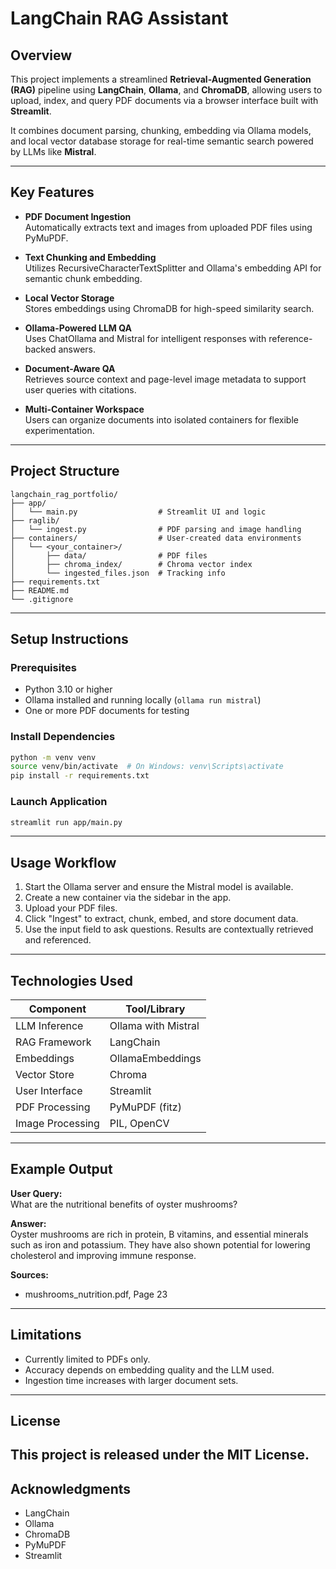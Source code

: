 # LangChain RAG Assistant

## Overview

This project implements a streamlined **Retrieval-Augmented Generation (RAG)** pipeline using **LangChain**, **Ollama**, and **ChromaDB**, allowing users to upload, index, and query PDF documents via a browser interface built with **Streamlit**.

It combines document parsing, chunking, embedding via Ollama models, and local vector database storage for real-time semantic search powered by LLMs like **Mistral**.

---

## Key Features

- **PDF Document Ingestion**  
  Automatically extracts text and images from uploaded PDF files using PyMuPDF.

- **Text Chunking and Embedding**  
  Utilizes RecursiveCharacterTextSplitter and Ollama's embedding API for semantic chunk embedding.

- **Local Vector Storage**  
  Stores embeddings using ChromaDB for high-speed similarity search.

- **Ollama-Powered LLM QA**  
  Uses ChatOllama and Mistral for intelligent responses with reference-backed answers.

- **Document-Aware QA**  
  Retrieves source context and page-level image metadata to support user queries with citations.

- **Multi-Container Workspace**  
  Users can organize documents into isolated containers for flexible experimentation.

---

## Project Structure

```
langchain_rag_portfolio/
├── app/
│   └── main.py                  # Streamlit UI and logic
├── raglib/
│   └── ingest.py                # PDF parsing and image handling
├── containers/                  # User-created data environments
│   └── <your_container>/
│       ├── data/                # PDF files
│       ├── chroma_index/        # Chroma vector index
│       └── ingested_files.json  # Tracking info
├── requirements.txt
├── README.md
└── .gitignore
```

---

## Setup Instructions

### Prerequisites

- Python 3.10 or higher
- Ollama installed and running locally (`ollama run mistral`)
- One or more PDF documents for testing

### Install Dependencies

```bash
python -m venv venv
source venv/bin/activate  # On Windows: venv\Scripts\activate
pip install -r requirements.txt
```

### Launch Application

```bash
streamlit run app/main.py
```

---

## Usage Workflow

1. Start the Ollama server and ensure the Mistral model is available.
2. Create a new container via the sidebar in the app.
3. Upload your PDF files.
4. Click "Ingest" to extract, chunk, embed, and store document data.
5. Use the input field to ask questions. Results are contextually retrieved and referenced.

---

## Technologies Used

| Component         | Tool/Library                  |
|------------------|-------------------------------|
| LLM Inference     | Ollama with Mistral           |
| RAG Framework     | LangChain                     |
| Embeddings        | OllamaEmbeddings              |
| Vector Store      | Chroma                        |
| User Interface    | Streamlit                     |
| PDF Processing    | PyMuPDF (fitz)                |
| Image Processing  | PIL, OpenCV                   |

---

## Example Output

**User Query:**  
What are the nutritional benefits of oyster mushrooms?

**Answer:**  
Oyster mushrooms are rich in protein, B vitamins, and essential minerals such as iron and potassium. They have also shown potential for lowering cholesterol and improving immune response.

**Sources:**  
- mushrooms_nutrition.pdf, Page 23

---

## Limitations

- Currently limited to PDFs only.
- Accuracy depends on embedding quality and the LLM used.
- Ingestion time increases with larger document sets.

---

## License

This project is released under the MIT License.
---

## Acknowledgments

- LangChain
- Ollama
- ChromaDB
- PyMuPDF
- Streamlit
